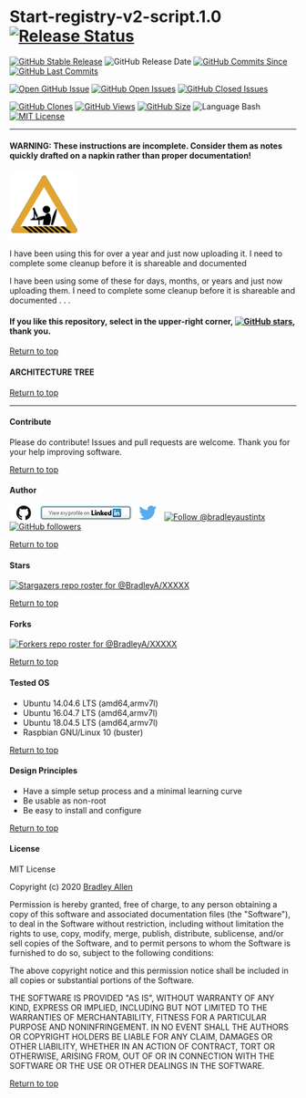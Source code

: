 # Start-registry-v2-script.1.0  [![Release Status](https://img.shields.io/badge/Status_-Alpha-red.svg)](https://github.com/BradleyA/Start-registry-v2-script.1.0/releases/tag/0.0)

[![GitHub Stable Release](https://img.shields.io/badge/Release-0.0-blue.svg)](https://github.com/BradleyA/Start-registry-v2-script.1.0/releases/tag/0.0)
![GitHub Release Date](https://img.shields.io/github/release-date/BradleyA/Start-registry-v2-script.1.0?color=blue)
[![GitHub Commits Since](https://img.shields.io/github/commits-since/BradleyA/Start-registry-v2-script.1.0/0.0?color=orange)](https://github.com/BradleyA/Start-registry-v2-script.1.0/commits/)
[![GitHub Last Commits](https://img.shields.io/github/last-commit/BradleyA/Start-registry-v2-script.1.0.svg)](https://github.com/BradleyA/Start-registry-v2-script.1.0/commits/)

[![Open GitHub Issue](https://img.shields.io/badge/Open-Incident-brightgreen.svg)](https://github.com/BradleyA/Start-registry-v2-script/issues/new/choose)
[![GitHub Open Issues](https://img.shields.io/github/issues/BradleyA/Start-registry-v2-script.1.0?color=purple)](https://github.com/BradleyA/Start-registry-v2-script.1.0/issues?q=is%3Aopen+is%3Aissue)
[![GitHub Closed Issues](https://img.shields.io/github/issues-closed/BradleyA/Start-registry-v2-script.1.0?color=purple)](https://github.com/BradleyA/Start-registry-v2-script.1.0/issues?q=is%3Aclosed+is%3Aissue)

[<img alt="GitHub Clones" src="https://img.shields.io/static/v1?label=Clones&message=89&color=blueviolet">](https://github.com/BradleyA/Start-registry-v2-script.1.0/blob/master/images/clone.table.md)
[<img alt="GitHub Views" src="https://img.shields.io/static/v1?label=Views&message=223&color=blueviolet">](https://github.com/BradleyA/Start-registry-v2-script.1.0/blob/master/images/view.table.md)
[![GitHub Size](https://img.shields.io/github/repo-size/BradleyA/Start-registry-v2-script.1.0.svg)](https://github.com/BradleyA/Start-registry-v2-script.1.0/)
![Language Bash](https://img.shields.io/badge/%20Language-bash-blue.svg)
[![MIT License](http://img.shields.io/badge/License-MIT-blue.png)](LICENSE)

----

#### WARNING: These instructions are incomplete. Consider them as notes quickly drafted on a napkin rather than proper documentation!
<img id="Construction" src="images/construction-icon.gif" width="120">

I have been using this for over a year and just now uploading it.  I need to complete some cleanup before it is shareable and documented


I have been using some of these for days, months, or years and just now uploading them. I need to complete some cleanup before it is shareable and documented . . .

#### If you like this repository, select in the upper-right corner, [![GitHub stars](https://img.shields.io/github/stars/BradleyA/Start-registry-v2-script.1.0.svg?style=social&label=Star&maxAge=2592000)](https://GitHub.com/BradleyA/Start-registry-v2-script.1.0/stargazers/), thank you.

[Return to top](https://github.com/BradleyA/Start-registry-v2-script.1.0/blob/master/README.md#start-registry-v2-script10--)

#### ARCHITECTURE TREE

[Return to top](https://github.com/BradleyA/Start-registry-v2-script.1.0/blob/master/README.md#start-registry-v2-script10--)

----

#### Contribute
Please do contribute!  Issues and pull requests are welcome.  Thank you for your help improving software.

[Return to top](https://github.com/BradleyA/Start-registry-v2-script.1.0/blob/master/README.md#start-registry-v2-script10--)

#### Author
[<img id="github" src="images/github.png" width="50" a="https://github.com/BradleyA/">](https://github.com/BradleyA/)    [<img src="images/linkedin.png" style="max-width:100%;" >](https://www.linkedin.com/in/bradleyhallen) [<img id="twitter" src="images/twitter.png" width="50" a="twitter.com/bradleyaustintx/">](https://twitter.com/bradleyaustintx/)       <a href="https://twitter.com/intent/follow?screen_name=bradleyaustintx"> <img src="https://img.shields.io/twitter/follow/bradleyaustintx.svg?label=Follow%20@bradleyaustintx" alt="Follow @bradleyaustintx" />    </a>          [![GitHub followers](https://img.shields.io/github/followers/BradleyA.svg?style=social&label=Follow&maxAge=2592000)](https://github.com/BradleyA?tab=followers)

[Return to top](https://github.com/BradleyA/Start-registry-v2-script.1.0/blob/master/README.md#start-registry-v2-script10--)

#### Stars
[![Stargazers repo roster for @BradleyA/XXXXX](https://reporoster.com/stars/BradleyA/XXXXX)](https://github.com/BradleyA/XXXXX/stargazers)

[Return to top](https://github.com/BradleyA/XXXXX/blob/master/README.md#XXXXX)

#### Forks
[![Forkers repo roster for @BradleyA/XXXXX](https://reporoster.com/forks/BradleyA/XXXXX)](https://github.com/BradleyA/XXXXX/network/members)

[Return to top](https://github.com/BradleyA/XXXXX/blob/master/README.md#XXXXX)

#### Tested OS
 * Ubuntu 14.04.6 LTS (amd64,armv7l)
 * Ubuntu 16.04.7 LTS (amd64,armv7l)
 * Ubuntu 18.04.5 LTS (amd64,armv7l)
 * Raspbian GNU/Linux 10 (buster)

[Return to top](https://github.com/BradleyA/Start-registry-v2-script.1.0/blob/master/README.md#start-registry-v2-script10--)

#### Design Principles
 * Have a simple setup process and a minimal learning curve
 * Be usable as non-root
 * Be easy to install and configure

[Return to top](https://github.com/BradleyA/Start-registry-v2-script.1.0/blob/master/README.md#start-registry-v2-script10--)

#### License
MIT License

Copyright (c) 2020  [Bradley Allen](https://www.linkedin.com/in/bradleyhallen)

Permission is hereby granted, free of charge, to any person obtaining a copy of this software and associated documentation files (the "Software"), to deal in the Software without restriction, including without limitation the rights to use, copy, modify, merge, publish, distribute, sublicense, and/or sell copies of the Software, and to permit persons to whom the Software is furnished to do so, subject to the following conditions:

The above copyright notice and this permission notice shall be included in all copies or substantial portions of the Software.

THE SOFTWARE IS PROVIDED "AS IS", WITHOUT WARRANTY OF ANY KIND, EXPRESS OR IMPLIED, INCLUDING BUT NOT LIMITED TO THE WARRANTIES OF MERCHANTABILITY, FITNESS FOR A PARTICULAR PURPOSE AND NONINFRINGEMENT. IN NO EVENT SHALL THE AUTHORS OR COPYRIGHT HOLDERS BE LIABLE FOR ANY CLAIM, DAMAGES OR OTHER LIABILITY, WHETHER IN AN ACTION OF CONTRACT, TORT OR OTHERWISE, ARISING FROM, OUT OF OR IN CONNECTION WITH THE SOFTWARE OR THE USE OR OTHER DEALINGS IN THE SOFTWARE.

[Return to top](https://github.com/BradleyA/Start-registry-v2-script.1.0/blob/master/README.md#start-registry-v2-script10--)
